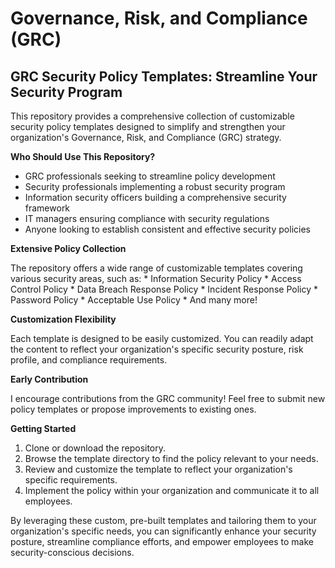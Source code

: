 # Governance, Risk, and Compliance (GRC)
## GRC Security Policy Templates: Streamline Your Security Program

This repository provides a comprehensive collection of customizable security policy templates designed to simplify and strengthen your organization's Governance, Risk, and Compliance (GRC) strategy. 


**Who Should Use This Repository?**

* GRC professionals seeking to streamline policy development
* Security professionals implementing a robust security program
* Information security officers building a comprehensive security framework
* IT managers ensuring compliance with security regulations
* Anyone looking to establish consistent and effective security policies


**Extensive Policy Collection**

The repository offers a wide range of customizable templates covering various security areas, such as:
    * Information Security Policy
    * Access Control Policy
    * Data Breach Response Policy
    * Incident Response Policy
    * Password Policy
    * Acceptable Use Policy
    * And many more!


**Customization Flexibility**

Each template is designed to be easily customized. You can readily adapt the content to reflect your organization's specific security posture, risk profile, and compliance requirements.


**Early Contribution**

I encourage contributions from the GRC community! Feel free to submit new policy templates or propose improvements to existing ones. 


**Getting Started**

1. Clone or download the repository.
2. Browse the template directory to find the policy relevant to your needs.
3. Review and customize the template to reflect your organization's specific requirements.
4. Implement the policy within your organization and communicate it to all employees.


By leveraging these custom, pre-built templates and tailoring them to your organization's specific needs, you can significantly enhance your security posture, streamline compliance efforts, and empower employees to make security-conscious decisions.
